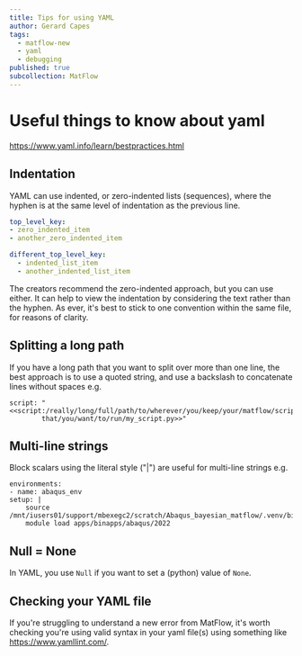 ```yaml
---
title: Tips for using YAML
author: Gerard Capes
tags:
  - matflow-new
  - yaml
  - debugging
published: true
subcollection: MatFlow
---
```


# Useful things to know about yaml

 https://www.yaml.info/learn/bestpractices.html

 ## Indentation
YAML can use indented, or zero-indented lists (sequences), where the hyphen is
at the same level of indentation as the previous line.

```yaml
top_level_key:
- zero_indented_item
- another_zero_indented_item

different_top_level_key:
  - indented_list_item
  - another_indented_list_item
```

The creators recommend the zero-indented approach, but you can use either.
It can help to view the indentation by considering the text rather than the hyphen.
As ever, it's best to stick to one convention within the same file, for reasons of clarity.

## Splitting a long path
If you have a long path that you want to split over more than one line,
the best approach is to use a quoted string, and use a backslash to concatenate lines
without spaces e.g.

```
script: "<<script:/really/long/full/path/to/wherever/you/keep/your/matflow/script/\
        that/you/want/to/run/my_script.py>>"
```

## Multi-line strings
Block scalars using the literal style ("|") are useful for multi-line strings
e.g.

```
environments:
- name: abaqus_env
setup: |
    source /mnt/iusers01/support/mbexegc2/scratch/Abaqus_bayesian_matflow/.venv/bin/activate
    module load apps/binapps/abaqus/2022
```

## Null = None
In YAML, you use `Null` if you want to set a (python) value of `None`.

## Checking your YAML file
If you're struggling to understand a new error from MatFlow, 
it's worth checking you're using valid syntax in your yaml file(s) 
using something like https://www.yamllint.com/.

